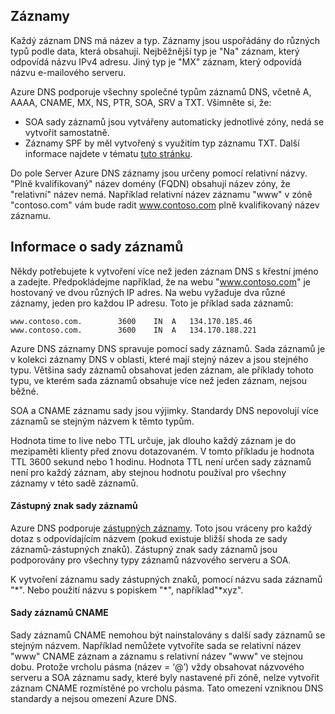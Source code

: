 ## <a name="about-records"></a>Záznamy

Každý záznam DNS má název a typ. Záznamy jsou uspořádány do různých typů podle data, která obsahují. Nejběžnější typ je "Na" záznam, který odpovídá názvu IPv4 adresu. Jiný typ je "MX" záznam, který odpovídá názvu e-mailového serveru.

Azure DNS podporuje všechny společné typům záznamů DNS, včetně A, AAAA, CNAME, MX, NS, PTR, SOA, SRV a TXT. Všimněte si, že:
- SOA sady záznamů jsou vytvářeny automaticky jednotlivé zóny, nedá se vytvořit samostatně.
- Záznamy SPF by měl vytvořený s využitím typ záznamu TXT. Další informace najdete v tématu [tuto stránku](http://tools.ietf.org/html/rfc7208#section-3.1).

Do pole Server Azure DNS záznamy jsou určeny pomocí relativní názvy. "Plně kvalifikovaný" název domény (FQDN) obsahují název zóny, že "relativní" název nemá. Například relativní název záznamu "www" v zóně "contoso.com" vám bude radit www.contoso.com plně kvalifikovaný název záznamu.

## <a name="about-record-sets"></a>Informace o sady záznamů

Někdy potřebujete k vytvoření více než jeden záznam DNS s křestní jméno a zadejte. Předpokládejme například, že na webu "www.contoso.com" je hostovaný ve dvou různých IP adres. Na webu vyžaduje dva různé záznamy, jeden pro každou IP adresu. Toto je příklad sada záznamů:

    www.contoso.com.        3600    IN  A   134.170.185.46
    www.contoso.com.        3600    IN  A   134.170.188.221

Azure DNS záznamy DNS spravuje pomocí sady záznamů. Sada záznamů je v kolekci záznamy DNS v oblasti, které mají stejný název a jsou stejného typu. Většina sady záznamů obsahovat jeden záznam, ale příklady tohoto typu, ve kterém sada záznamů obsahuje více než jeden záznam, nejsou běžné.

SOA a CNAME záznamu sady jsou výjimky. Standardy DNS nepovolují více záznamů se stejným názvem k těmto typům.

Hodnota time to live nebo TTL určuje, jak dlouho každý záznam je do mezipaměti klienty před znovu dotazovaném. V tomto příkladu je hodnota TTL 3600 sekund nebo 1 hodinu. Hodnota TTL není určen sady záznamů není pro každý záznam, aby stejnou hodnotu používal pro všechny záznamy v této sadě záznamů.

#### <a name="wildcard-record-sets"></a>Zástupný znak sady záznamů

Azure DNS podporuje [zástupných záznamy](https://en.wikipedia.org/wiki/Wildcard_DNS_record). Toto jsou vráceny pro každý dotaz s odpovídajícím názvem (pokud existuje bližší shoda ze sady záznamů-zástupných znaků). Zástupný znak sady záznamů jsou podporovány pro všechny typy záznamů názvového serveru a SOA.  

K vytvoření záznamu sady zástupných znaků, pomocí názvu sada záznamů "\*". Nebo použití názvu s popiskem "\*", například"\*xyz".

#### <a name="cname-record-sets"></a>Sady záznamů CNAME

Sady záznamů CNAME nemohou být nainstalovány s další sady záznamů se stejným názvem. Například nemůžete vytvoříte sada se relativní název "www" CNAME záznam a záznamu s relativní název "www" ve stejnou dobu. Protože vrcholu pásma (název = ‘@’) vždy obsahovat názvového serveru a SOA záznamu sady, které byly nastavené při zóně, nelze vytvořit záznam CNAME rozmístěné po vrcholu pásma. Tato omezení vzniknou DNS standardy a nejsou omezení Azure DNS.
